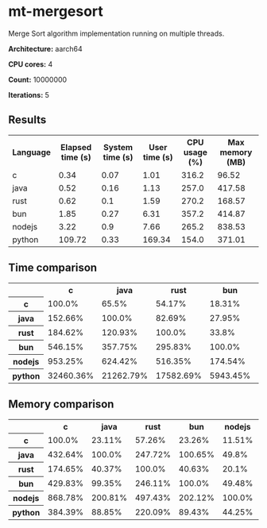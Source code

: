 # mt-mergesort

Merge Sort algorithm implementation running on multiple threads.

**Architecture:** aarch64

**CPU cores:** 4

**Count:** 10000000

**Iterations:** 5

## Results

<table>
  <tr>
    <th>Language</th>
    <th>Elapsed time (s)</th>
    <th>System time (s)</th>
    <th>User time (s)</th>
    <th>CPU usage (%)</th>
    <th>Max memory (MB)</th>
  </tr>
  <tr>
    <td>c</td>
    <td>0.34</td>
    <td>0.07</td>
    <td>1.01</td>
    <td>316.2</td>
    <td>96.52</td>
  </tr>
  <tr>
    <td>java</td>
    <td>0.52</td>
    <td>0.16</td>
    <td>1.13</td>
    <td>257.0</td>
    <td>417.58</td>
  </tr>
  <tr>
    <td>rust</td>
    <td>0.62</td>
    <td>0.1</td>
    <td>1.59</td>
    <td>270.2</td>
    <td>168.57</td>
  </tr>
  <tr>
    <td>bun</td>
    <td>1.85</td>
    <td>0.27</td>
    <td>6.31</td>
    <td>357.2</td>
    <td>414.87</td>
  </tr>
  <tr>
    <td>nodejs</td>
    <td>3.22</td>
    <td>0.9</td>
    <td>7.66</td>
    <td>265.2</td>
    <td>838.53</td>
  </tr>
  <tr>
    <td>python</td>
    <td>109.72</td>
    <td>0.33</td>
    <td>169.34</td>
    <td>154.0</td>
    <td>371.01</td>
  </tr>
</table>

## Time comparison

<table>
  <tr>
    <th></th>
    <th>c</th>
    <th>java</th>
    <th>rust</th>
    <th>bun</th>
    <th>nodejs</th>
    <th>python</th>
  </tr>
  <tr>
    <th>c</th>
    <td>100.0%</td>
    <td>65.5%</td>
    <td>54.17%</td>
    <td>18.31%</td>
    <td>10.49%</td>
    <td>0.31%</td>
  </tr>
  <tr>
    <th>java</th>
    <td>152.66%</td>
    <td>100.0%</td>
    <td>82.69%</td>
    <td>27.95%</td>
    <td>16.01%</td>
    <td>0.47%</td>
  </tr>
  <tr>
    <th>rust</th>
    <td>184.62%</td>
    <td>120.93%</td>
    <td>100.0%</td>
    <td>33.8%</td>
    <td>19.37%</td>
    <td>0.57%</td>
  </tr>
  <tr>
    <th>bun</th>
    <td>546.15%</td>
    <td>357.75%</td>
    <td>295.83%</td>
    <td>100.0%</td>
    <td>57.29%</td>
    <td>1.68%</td>
  </tr>
  <tr>
    <th>nodejs</th>
    <td>953.25%</td>
    <td>624.42%</td>
    <td>516.35%</td>
    <td>174.54%</td>
    <td>100.0%</td>
    <td>2.94%</td>
  </tr>
  <tr>
    <th>python</th>
    <td>32460.36%</td>
    <td>21262.79%</td>
    <td>17582.69%</td>
    <td>5943.45%</td>
    <td>3405.21%</td>
    <td>100.0%</td>
  </tr>
</table>

## Memory comparison

<table>
  <tr>
    <th></th>
    <th>c</th>
    <th>java</th>
    <th>rust</th>
    <th>bun</th>
    <th>nodejs</th>
    <th>python</th>
  </tr>
  <tr>
    <th>c</th>
    <td>100.0%</td>
    <td>23.11%</td>
    <td>57.26%</td>
    <td>23.26%</td>
    <td>11.51%</td>
    <td>26.01%</td>
  </tr>
  <tr>
    <th>java</th>
    <td>432.64%</td>
    <td>100.0%</td>
    <td>247.72%</td>
    <td>100.65%</td>
    <td>49.8%</td>
    <td>112.55%</td>
  </tr>
  <tr>
    <th>rust</th>
    <td>174.65%</td>
    <td>40.37%</td>
    <td>100.0%</td>
    <td>40.63%</td>
    <td>20.1%</td>
    <td>45.44%</td>
  </tr>
  <tr>
    <th>bun</th>
    <td>429.83%</td>
    <td>99.35%</td>
    <td>246.11%</td>
    <td>100.0%</td>
    <td>49.48%</td>
    <td>111.82%</td>
  </tr>
  <tr>
    <th>nodejs</th>
    <td>868.78%</td>
    <td>200.81%</td>
    <td>497.43%</td>
    <td>202.12%</td>
    <td>100.0%</td>
    <td>226.01%</td>
  </tr>
  <tr>
    <th>python</th>
    <td>384.39%</td>
    <td>88.85%</td>
    <td>220.09%</td>
    <td>89.43%</td>
    <td>44.25%</td>
    <td>100.0%</td>
  </tr>
</table>
